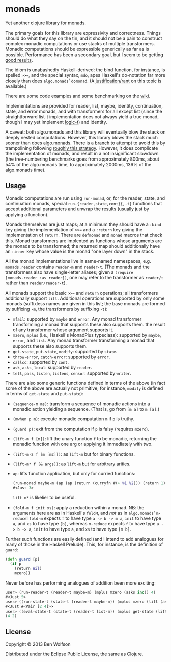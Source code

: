 # monads

Yet another clojure library for monads.

The primary goals for this library are expressivity and correctness. Things
should do what they say on the tin, and it should not be a pain to
construct complex monadic computations or use stacks of multiple
transformers. Monadic computations should be expressible generically
as far as is possible. Performance has been a secondary goal, but I
seem to be getting [good
results](https://github.com/bwo/monads/wiki/Tree-numbering-benchmark).

The idiom is unabashedly Haskell-derived: the bind function, for
instance, is spelled `>>=`, and the special syntax, `mdo`, apes
Haskell's do-notation far more closely than does `algo.monads`'
`domonad`. (A
[justification/rant](https://bitbucket.org/kenko/macroparser/src/eb372fec0e3a30daf7e8d946cacea4ceba86a0ea/src/macroparser/monads.clj?at=default#cl-7)
on this topic is available.)

There are some code examples and some benchmarking on the [wiki](https://github.com/bwo/monads/wiki).

Implementations are provided for reader, list, maybe, identity,
continuation, state, and error monads, and with transformers for all
except list (since the straightforward list-t implementation does not
always yield a true monad, though I may yet implement
[logic-t](http://hackage.haskell.org/package/logict)) and identity.

A caveat: both algo.monads and this library will eventually blow the
stack on deeply nested computations. However, this library blows the
stack much sooner than does algo.monads. There is a [branch](https://github.com/bwo/monads/tree/tramp) to attempt
to avoid this by trampolining following [roughly this
strategy](https://apocalisp.wordpress.com/2011/10/26/tail-call-elimination-in-scala-monads/).
However, it does complicate the implementation of monads, and result
in a not insignificant slowdown (the tree-numbering benchmarks goes
from approximately 800ms, about 54% of the algo.monads time, to
approximately 2000ms, 136% of the algo.monads time).

## Usage

Monadic computations are run using `run-monad`, or, for the reader,
state, and continuation monads, special `run-{reader,state,cont}{,-t}`
functions that accept additional parameters and unwrap the results
(usually just by applying a function).

Monads themselves are just maps; at a minimum they should have a
`:bind` key giving the implementation of `>>=` and a `:return` key
giving the implementation of `return`. There are `defmonad` and
`monad` macros that check this. Monad transformers are implented as
functions whose arguments are the monads to be transformed; the
returned map should additionally have an `:inner` key whose value is
the monad "one layer down" in the stack.

All the monad implementations live in same-named namespaces, e.g.
`monads.reader` contains `reader-m` and `reader-t`. (The monads and
the transformers also have single-letter aliases; given a `(require
[monads.reader :as reader])`, one may refer to the transformer as
`reader/t` rather than `reader/reader-t`).

All monads support the basic `>>=` and `return` operations; all
transformers additionally support `lift`. Additional operations are
supported by only some monads (suffixless names are given in this
list; the base monads are formed by suffixing `-m`, the transformers
by suffixing `-t`):

- `mfail`: supported by `maybe` and `error`. Any monad transformer
   transforming a monad that supports these also supports them.
   the result of any transformer whose argument supports it.
- `mzero`, `mplus` (i.e., Haskell's MonadPlus typeclass): supported by
   `maybe`, `error`, and `list`. Any monad transformer transforming a
   monad that supports these also supports them.
- `get-state`, `put-state`, `modify`: supported by `state`.
- `throw-error`, `catch-error`: supported by `error`.
- `callcc`: supported by `cont`.
- `ask`, `asks`, `local`: supported by `reader`.
- `tell`, `pass`, `listen`, `listens`, `censor`: supported by
   `writer`.

There are also some generic functions defined in terms of the above
(in fact some of the above are actually not primitive; for instance,
`modify` is defined in terms of `get-state` and `put-state`):

- `(sequence-m ms)`: transform a sequence of monadic actions into a
    monadic action yielding a sequence. (That is, go from `[m a]` to
    `m [a]`.)
- `(mwhen p m)`: execute monadic computation `m` if `p` is truthy.
- `(guard p)`: exit from the computation if `p` is falsy (requires
   `mzero`).
- `(lift-m f [m])`: lift the unary function `f` to be
    monadic, returning the monadic function with one arg or applying it
    immediately with two.
- `(lift-m-2 f [m [m2]])`: as `lift-m` but for binary functions.
- `(lift-m* f [& args])`: as `lift-m` but for arbitrary arities.
- `ap`: lifts function application, but only for curried functions:

   ```clojure
   (run-monad maybe-m (ap (ap (return (curryfn #(+ %1 %2))) (return 1)) (return 2)))
   #<Just 3>
   ```

   `lift-m*` is likelier to be useful.
- `(fold-m f init xs)`: apply a reduction within a monad. NB: the
   arguments here  are as in Haskell's `foldM`, and *not* as in
   `algo.monads`' `m-reduce`! `fold-m` expects `f` to have type `a ->
   b -> m a`, `init` to have type `a`, and `xs` to have type `[b]`,
   whereas `m-reduce` expects `f` to have type `a -> b -> a`, `init`
   to have  type `a`, and `xs` to have type `[m b]`.

Further such functions are easily defined (and I intend to add
analogues for many of those in the Haskell Prelude). This, for
instance, is the definition of `guard`:

```clojure
(defn guard [p]
  (if p
    (return nil)
    mzero))
```

Never before has performing analogues of addition been more exciting:

```clojure
user> (run-reader-t (reader-t maybe-m) (mplus mzero (asks inc)) 4)
#<Just 5>
user> ((run-state-t (state-t (reader-t maybe-m)) (mplus mzero (lift (asks inc))) 4) 1)
#<Just #<Pair [2 4]>>
user> ((eval-state-t (state-t (reader-t list-m)) (mplus get-state (lift (asks inc))) 4) 1)
(4 2)
```

## License

Copyright © 2013 Ben Wolfson 

Distributed under the Eclipse Public License, the same as Clojure.
